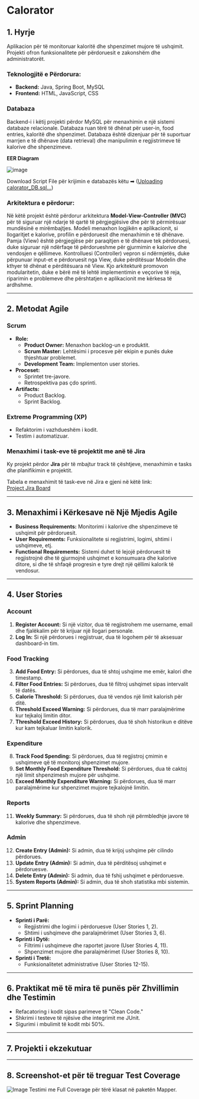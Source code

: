 # Calorator

## 1. Hyrje

Aplikacion për të monitoruar kaloritë dhe shpenzimet mujore të ushqimit. Projekti ofron funksionalitete për përdoruesit e zakonshëm dhe administratorët.

### Teknologjitë e Përdorura:
- **Backend:** Java, Spring Boot, MySQL
- **Frontend:** HTML, JavaScript, CSS

### Databaza

Backend-i i këtij projekti përdor MySQL për menaxhimin e një sistemi databaze relacionale. Databaza ruan tërë të dhënat për user-in, food entries, kaloritë dhe shpenzimet. Databaza është dizenjuar për të suportuar marrjen e të dhënave (data retrieval) dhe manipulimin e regjistrimeve të kalorive dhe shpenzimeve. 

**EER Diagram**

![image](https://github.com/user-attachments/assets/22dcff50-b93e-4fd6-9066-bdcd4aec139f)

Download Script File për krijimin e databazës këtu ➡
([Uploading calorator_DB.sql…]())


### Arkitektura e përdorur:

Në këtë projekt është përdorur arkitektura **Model-View-Controller (MVC)** për të siguruar një ndarje të qartë të përgjegjësive dhe për të përmirësuar mundësinë e mirëmbajtjes. Modeli menaxhon logjikën e aplikacionit, si llogaritjet e kalorive, profilin e përdoruesit dhe menaxhimin e të dhënave. Pamja (View) është përgjegjëse për paraqitjen e të dhënave tek përdoruesi, duke siguruar një ndërfaqe të përdorueshme për gjurmimin e kalorive dhe vendosjen e qëllimeve. Kontrolluesi (Controller) vepron si ndërmjetës, duke përpunuar input-et e përdoruesit nga View, duke përditësuar Modelin dhe kthyer të dhënat e përditësuara në View. Kjo arkitekturë promovon modularitetin, duke e bërë më të lehtë implementimin e veçorive të reja, riparimin e problemeve dhe përshtatjen e aplikacionit me kërkesa të ardhshme.

---

## 2. Metodat Agile 

### **Scrum**
- **Role:** 
  - **Product Owner:** Menaxhon backlog-un e produktit.
  - **Scrum Master:** Lehtësimi i procesve për ekipin e punës duke thjeshtuar problemet.
  - **Development Team:** Implementon user stories.
- **Proceset:** 
  - Sprintet tre-javore.
  - Retrospektiva pas çdo sprinti.
- **Artifacts:** 
  - Product Backlog.
  - Sprint Backlog.

### **Extreme Programming (XP)**
- Refaktorim i vazhdueshëm i kodit.
- Testim i automatizuar.

### **Menaxhimi i task-eve të projektit me anë të Jira**
Ky projekt përdor **Jira** për të mbajtur track të çështjeve, menaxhimin e tasks dhe planifikimin e projektit. 

Tabela e menaxhimit të task-eve në Jira e gjeni në këtë link:  
[Project Jira Board](https://programimweb.atlassian.net/jira/software/projects/CT/list?direction=ASC&sortBy=key&atlOrigin=eyJpIjoiYTZjNTc4N2E5MWZkNDdmNDlmODY5YzRjMmFkNjI5NTMiLCJwIjoiaiJ9)

---

## 3. Menaxhimi i Kërkesave në Një Mjedis Agile

- **Business Requirements:** Monitorimi i kalorive dhe shpenzimeve të ushqimit për përdoruesit.
- **User Requirements:** Funksionalitete si regjistrimi, logimi, shtimi i ushqimeve, etj.
- **Functional Requirements:** Sistemi duhet të lejojë përdoruesit të regjistrojnë dhe të gjurmojnë ushqimet e konsumuara dhe kalorive ditore, si dhe të shfaqë progresin e tyre drejt një qëllimi kalorik të vendosur.

---

## 4. User Stories

### **Account**
1. **Register Account:** Si një vizitor, dua të regjistrohem me username, email dhe fjalëkalim për të krijuar një llogari personale.
2. **Log In:** Si një përdorues i regjistruar, dua të logohem për të aksesuar dashboard-in tim.

### **Food Tracking**
3. **Add Food Entry:** Si përdorues, dua të shtoj ushqime me emër, kalori dhe timestamp.
4. **Filter Food Entries:** Si përdorues, dua të filtroj ushqimet sipas intervalit të datës.
5. **Calorie Threshold:** Si përdorues, dua të vendos një limit kalorish për ditë.
6. **Threshold Exceed Warning:** Si përdorues, dua të marr paralajmërime kur tejkaloj limitin ditor.
7. **Threshold Exceed History:** Si përdorues, dua të shoh historikun e ditëve kur kam tejkaluar limitin kalorik.

### **Expenditure**
8. **Track Food Spending:** Si përdorues, dua të regjistroj çmimin e ushqimeve që të monitoroj shpenzimet mujore.
9. **Set Monthly Food Expenditure Threshold:** Si përdorues, dua të caktoj një limit shpenzimesh mujore për ushqime.
10. **Exceed Monthly Expenditure Warning:** Si përdorues, dua të marr paralajmërime kur shpenzimet mujore tejkalojnë limitin.

### **Reports**
11. **Weekly Summary:** Si përdorues, dua të shoh një përmbledhje javore të kalorive dhe shpenzimeve.

### **Admin**
12. **Create Entry (Admin):** Si admin, dua të krijoj ushqime për cilindo përdorues.
13. **Update Entry (Admin):** Si admin, dua të përditësoj ushqimet e përdoruesve.
14. **Delete Entry (Admin):** Si admin, dua të fshij ushqimet e përdoruesve.
15. **System Reports (Admin):** Si admin, dua të shoh statistika mbi sistemin.

---

## 5. Sprint Planning

- **Sprinti i Parë:**
  - Regjistrimi dhe logimi i përdoruesve (User Stories 1, 2).
  - Shtimi i ushqimeve dhe paralajmërimet (User Stories 3, 6).
- **Sprinti i Dytë:**
  - Filtrimi i ushqimeve dhe raportet javore (User Stories 4, 11).
  - Shpenzimet mujore dhe paralajmërimet (User Stories 8, 10).
- **Sprinti i Tretë:**
  - Funksionalitetet administrative (User Stories 12-15).

---

## 6. Praktikat më të mira të punës për Zhvillimin dhe Testimin

- Refacatoring i kodit sipas parimeve të "Clean Code."
- Shkrimi i testeve të njësive dhe integrimit me JUnit.
- Sigurimi i mbulimit të kodit mbi 50%.

---

## 7. Projekti i ekzekutuar




---

## 8. Screenshot-et për të treguar Test Coverage
![Image](https://github.com/user-attachments/assets/5be64f76-63ce-41a2-8e0a-3fa630d644cd)
Testimi me Full Coverage për tërë klasat në paketën Mapper.





